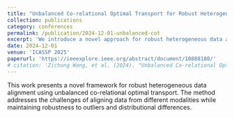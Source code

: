 ```yaml
---
title: "Unbalanced Co-relational Optimal Transport for Robust Heterogeneous Data Alignment"
collection: publications
category: conferences
permalink: /publication/2024-12-01-unbalanced-cot
excerpt: 'We introduce a novel approach for robust heterogeneous data alignment using unbalanced co-relational optimal transport.'
date: 2024-12-01
venue: 'ICASSP 2025'
paperurl: 'https://ieeexplore.ieee.org/abstract/document/10888180/'
# citation: 'Zichong Wang, et al. (2024). "Unbalanced Co-relational Optimal Transport for Robust Heterogeneous Data Alignment." <i>IEEE International Conference on Acoustics, Speech and Signal Processing (ICASSP)</i>.'
---
```


This work presents a novel framework for robust heterogeneous data alignment using unbalanced co-relational optimal transport. The method addresses the challenges of aligning data from different modalities while maintaining robustness to outliers and distributional differences.
